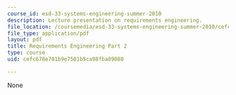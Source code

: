 ```yaml
---
course_id: esd-33-systems-engineering-summer-2010
description: Lecture presentation on requirements engineering.
file_location: /coursemedia/esd-33-systems-engineering-summer-2010/cefc678e701b9e7501b5ca98fba89080_MITESD_33SUM10_lec04b.pdf
file_type: application/pdf
layout: pdf
title: Requirements Engineering Part 2
type: course
uid: cefc678e701b9e7501b5ca98fba89080

---
```

None